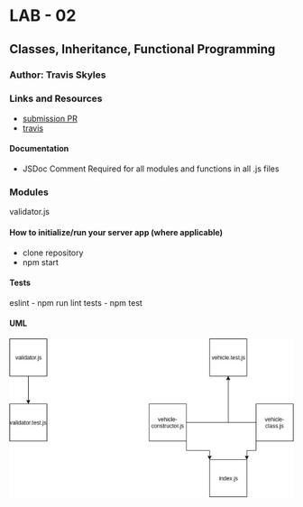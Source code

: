 # LAB - 02

## Classes, Inheritance, Functional Programming

### Author: Travis Skyles

### Links and Resources

- [submission PR](http://xyz.com)
- [travis](https://travis-ci.com/tskyles-401-advanced-javascript/401-lab-02)


#### Documentation

- JSDoc Comment Required for all modules and functions in all .js files

### Modules

validator.js

#### How to initialize/run your server app (where applicable)
- clone repository
- npm start


#### Tests

eslint - npm run lint
tests - npm test

#### UML

![](assets/lab2.jpg)
